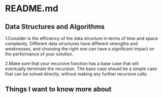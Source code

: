 # README.md

## Data Structures and Algorithms

1.Consider is the efficiency of the data structure in terms of time and space complexity. Different data structures have different strengths and weaknesses, and choosing the right one can have a significant impact on the performance of your solution.

2.Make sure that your recursive function has a base case that will eventually terminate the recursion. The base case should be a simple case that can be solved directly, without making any further recursive calls.

[
](https://www.figma.com/file/sTIgdkSjvGowv19rbxInJ0/CChallenge-2?t=BcJcwh6jTFwO25Mu-6)
## Things I want to know more about
